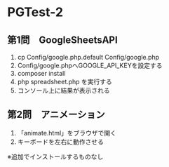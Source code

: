 # PGTest-2

## 第1問　GoogleSheetsAPI
1. cp Config/google.php.default Config/google.php
1. Config/google.phpへGOOGLE_API_KEYを設定する
1. composer install
1. php spreadsheet.php を実行する
1. コンソール上に結果が表示される

## 第2問　アニメーション
1. 「animate.html」をブラウザで開く
1. キーボードを左右に動作させる

※追加でインストールするものなし
